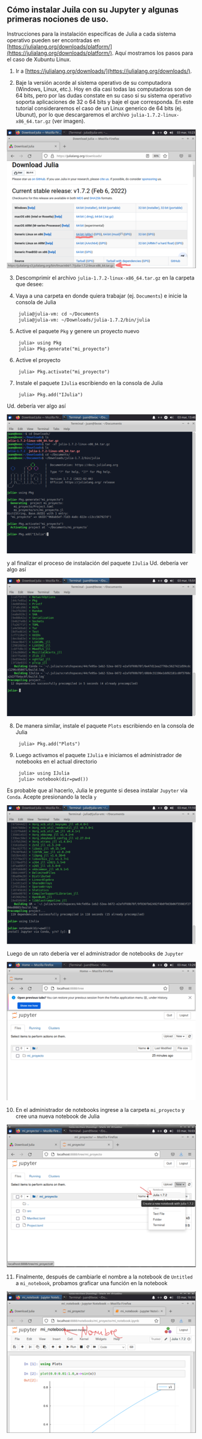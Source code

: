 ## Cómo instalar Juila con su Jupyter y algunas primeras nociones de uso.

Instrucciones para la instalación específicas de Julia a cada sistema operativo pueden ser encontradas en [https://julialang.org/downloads/platform/](https://julialang.org/downloads/platform/). Aquí mostramos los pasos para el caso de Xubuntu Linux.

1. Ir a [https://julialang.org/downloads/](https://julialang.org/downloads/).
        
2. Baje la versión acorde al sistema operativo de su computadora (Windows, Linux, etc.). Hoy en día casi todas las computadoras son de 64 bits, pero por las dudas constate en su caso si su sistema operativo soporta aplicaciones de 32 o 64 bits y baje el que corresponda. En este tutorial consideraremos el caso de un Linux generico de 64 bits (ej. Ubunut), por lo que descargaremos el archivo `julia-1.7.2-linux-x86_64.tar.gz` (ver imagen).

![download.png](assets/download.png)
        
3. Descomprimir el archivo `julia-1.7.2-linux-x86_64.tar.gz` en la carpeta que desee:

4. Vaya a una carpeta en donde quiera trabajar (ej. `Documents`) e inicie la consola de Julia

        julia@julia-vm: cd ~/Documents
        julia@julia-vm: ~/Downloads/julia-1.7.2/bin/julia
        
5. Active el paquete `Pkg` y genere un proyecto nuevo

        julia> using Pkg
        julia> Pkg.generate("mi_proyecto")

6. Active el proyecto

        julia> Pkg.activate("mi_proyecto")

7. Instale el paquete `IJulia` escribiendo en la consola de Julia

        julia> Pkg.add("IJulia")
        
Ud. debería ver algo así        
        
![extract.png](assets/extract.png)

y al finalizar el proceso de instalación del paquete `IJulia` Ud. debería ver algo así

![ijulia.png](assets/ijulia.png)
        
8. De manera similar, instale el paquete `Plots` escribiendo en la consola de Julia

        julia> Pkg.add("Plots")
               
9. Luego activamos el paquete `IJulia` e iniciamos el administrador de notebooks en el actual directorio

        julia> using IJulia
        julia> notebook(dir=pwd())

Es probable que al hacerlo, Julia le pregunte si desea instalar `Jupyter` via `Conda`. Acepte presionando la tecla `y`

![notebook1.png](assets/notebook1.png)

Luego de un rato debería ver el administrador de notebooks de `Jupyter`

![notebook2.png](assets/notebook2.png)
        
10. En el administrador de notebooks ingrese a la carpeta `mi_proyecto` y cree una nueva notebook de Julia

![notebook3.png](assets/notebook3.png)

11. Finalmente, después de cambiarle el nombre a la notebook de `Untitled` a `mi_notebook`, probamos graficar una función en la notebook

![notebook4.png](assets/notebook4.png)
